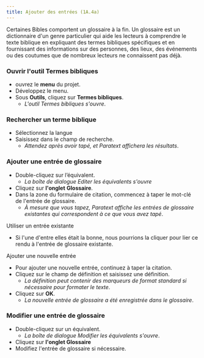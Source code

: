 ```yaml
---
title: Ajouter des entrées (1A.4a)
---
```


Certaines Bibles comportent un glossaire à la fin. Un glossaire est un dictionnaire d'un genre particulier qui aide les lecteurs à comprendre le texte biblique en expliquant des termes bibliques spécifiques et en fournissant des informations sur des personnes, des lieux, des événements ou des coutumes que de nombreux lecteurs ne connaissent pas déjà.

### Ouvrir l'outil Termes bibliques

-   ouvrez le **menu** du projet.
-   Développez le menu.
-   Sous **Outils**, cliquez sur **Termes bibliques**.
    -  *L'outil Termes bibliques s'ouvre*.

### Rechercher un terme biblique

-   Sélectionnez la langue
-   Saisissez dans le champ de recherche.
    -  *Attendez après avoir tapé, et Paratext affichera les résultats*.

### Ajouter une entrée de glossaire

-   Double-cliquez sur l’équivalent.
    -  *La boîte de dialogue Editer les équivalents s'ouvre*
-   Cliquez sur **l'onglet** **Glossaire**.
-   Dans la zone du formulaire de citation, commencez à taper le mot-clé de l'entrée de glossaire.
    -  *À mesure que vous tapez, Paratext affiche les entrées de glossaire existantes qui correspondent à ce que vous avez tapé*.

Utiliser un entrée existante  
-  Si l'une d'entre elles était la bonne, nous pourrions la cliquer pour lier ce rendu à l'entrée de glossaire existante.

Ajouter une nouvelle entrée  
-   Pour ajouter une nouvelle entrée, continuez à taper la citation.
-   Cliquez sur le champ de définition et saisissez une définition.
    -  *La définition peut contenir des marqueurs de format standard si nécessaire pour formater le texte*.
-   Cliquez sur **OK**.
    -  *La nouvelle entrée de glossaire a été enregistrée dans le glossaire*.

### Modifier une entrée de glossaire

-   Double-cliquez sur un équivalent.
    -  *La boîte de dialogue Modifier les équivalents s'ouvre*.
-   Cliquez sur **l'onglet Glossaire**
-   Modifiez l'entrée de glossaire si nécessaire.

